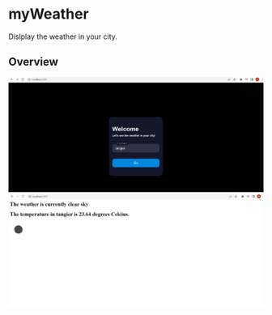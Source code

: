 # myWeather
Dislplay the weather in your city.

## Overview
![image](images/formPage.png)
![image](images/output.png)
